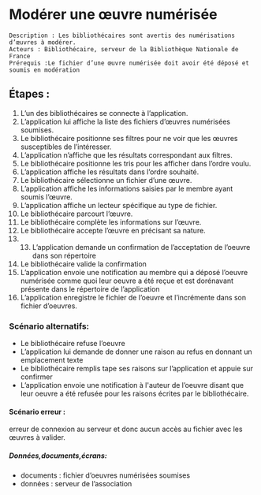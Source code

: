 # Modérer une œuvre numérisée
	Description : Les bibliothécaires sont avertis des numérisations d’œuvres à modérer.
	Acteurs : Bibliothécaire, serveur de la Bibliothèque Nationale de France
	Prérequis :Le fichier d’une œuvre numérisée doit avoir été déposé et soumis en modération
## Étapes :
1.	L’un des bibliothécaires se connecte à l’application.
2.	L’application lui affiche la liste des fichiers d’œuvres numérisées soumises.
3.	Le bibliothécaire positionne ses filtres pour ne voir que les œuvres susceptibles de l’intéresser.
4.	L’application n’affiche que les résultats correspondant aux filtres.
5.	Le bibliothécaire positionne les tris pour les afficher dans l’ordre voulu.
6.	L’application affiche les résultats dans l’ordre souhaité.
7.	Le bibliothécaire sélectionne un fichier d’une œuvre.
8.	L’application affiche les informations saisies par le membre ayant soumis l’œuvre.
9.	L’application affiche un lecteur spécifique au type de fichier.
10.	Le bibliothécaire parcourt l’œuvre.
11.	Le bibliothécaire complète les informations sur l’œuvre.
12.	Le bibliothécaire accepte l’œuvre en précisant sa nature.
13.	13. L’application demande un confirmation de l’acceptation de l’oeuvre dans son répertoire
14. Le bibliothécaire valide la confirmation
15. L’application envoie une notification au membre qui a déposé l’oeuvre numérisée comme quoi leur oeuvre a été reçue et est dorénavant présente dans le répertoire de l’application
16. L’application enregistre le fichier de l’oeuvre et l’incrémente dans son fichier d’oeuvres.
### Scénario alternatifs:
-	Le bibliothécaire refuse l’oeuvre
-	L’application lui demande de donner une raison au refus en donnant un emplacement texte
-	Le bibliothécaire remplis tape ses raisons sur l’application et appuie sur confirmer
-	L’application envoie une notification à l'auteur de l’oeuvre disant que leur oeuvre a été refusée pour les raisons écrites par le bibliothécaire.
#### Scénario erreur : 
erreur de connexion au serveur et donc aucun accès au fichier avec les œuvres à valider.
##### Données,documents,écrans:
-	documents : fichier d’oeuvres numérisées soumises
-	données : serveur de l’association


